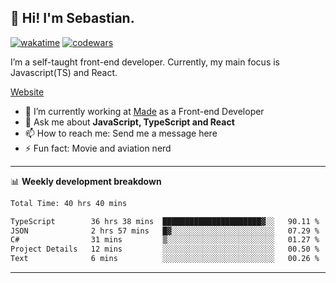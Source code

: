 ## 👋 Hi! I'm Sebastian.

[![wakatime](https://wakatime.com/badge/user/df0036c6-328a-4a39-be9b-e49417ed22a1.svg)](https://wakatime.com/@df0036c6-328a-4a39-be9b-e49417ed22a1)
[![codewars](https://www.codewars.com/users/sebavuye/badges/small)](https://www.codewars.com/users/sebavuye)

I’m a self-taught front-end developer. Currently, my main focus is Javascript(TS) and React.

[Website](https://sebastianvuye.be)

- 🔭 I’m currently working at [Made](https://made.be/) as a Front-end Developer
- 💬 Ask me about **JavaScript, TypeScript and React**
- 📫 How to reach me: Send me a message here
- ⚡ Fun fact: Movie and aviation nerd

-------

📊 **Weekly development breakdown**

<!--START_SECTION:waka-->

```txt
Total Time: 40 hrs 40 mins

TypeScript        36 hrs 38 mins  ██████████████████████▓░░   90.11 %
JSON              2 hrs 57 mins   █▓░░░░░░░░░░░░░░░░░░░░░░░   07.29 %
C#                31 mins         ▒░░░░░░░░░░░░░░░░░░░░░░░░   01.27 %
Project Details   12 mins         ░░░░░░░░░░░░░░░░░░░░░░░░░   00.50 %
Text              6 mins          ░░░░░░░░░░░░░░░░░░░░░░░░░   00.26 %
```

<!--END_SECTION:waka-->
-------
